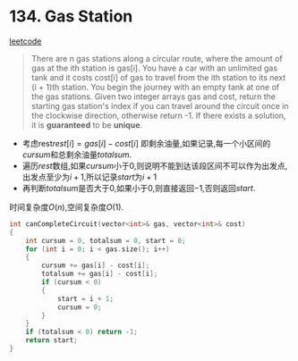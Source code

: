 # 134. Gas Station

[leetcode][link]
> There are n gas stations along a circular route, where the amount of gas at the ith station is gas[i].
You have a car with an unlimited gas tank and it costs cost[i] of gas to travel from the ith station to its next (i + 1)th station. You begin the journey with an empty tank at one of the gas stations.
Given two integer arrays gas and cost, return the starting gas station's index if you can travel around the circuit once in the clockwise direction, otherwise return -1. If there exists a solution, it is **guaranteed** to be **unique**.

- 考虑rest$rest[i] = gas[i] - cost[i]$ 即剩余油量,如果记录,每一个小区间的$cursum$和总剩余油量$totalsum$.
- 遍历$rest$数组,如果$cursum$小于$0$,则说明不能到达该段区间不可以作为出发点,出发点至少为$i + 1$,所以记录$start$为$i + 1$
- 再判断$totalsum$是否大于$0$,如果小于$0$,则直接返回$-1$,否则返回$start$.

时间复杂度$O(n)$,空间复杂度$O(1)$.  

```C++
int canCompleteCircuit(vector<int>& gas, vector<int>& cost)
{
    int cursum = 0, totalsum = 0, start = 0;
    for (int i = 0; i < gas.size(); i++)
    {
        cursum += gas[i] - cost[i];
        totalsum += gas[i] - cost[i];
        if (cursum < 0)
        {
            start = i + 1;
            cursum = 0;
        }
    }
    if (totalsum < 0) return -1;
    return start;
}
```  

[link]: https://leetcode.com/problems/gas-station/